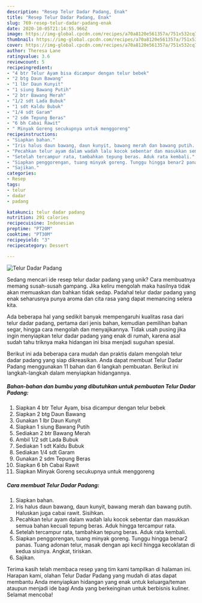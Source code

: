 ```yaml
---
description: "Resep Telur Dadar Padang, Enak"
title: "Resep Telur Dadar Padang, Enak"
slug: 769-resep-telur-dadar-padang-enak
date: 2020-10-05T21:14:55.966Z
image: https://img-global.cpcdn.com/recipes/a70a8120e561357a/751x532cq70/telur-dadar-padang-foto-resep-utama.jpg
thumbnail: https://img-global.cpcdn.com/recipes/a70a8120e561357a/751x532cq70/telur-dadar-padang-foto-resep-utama.jpg
cover: https://img-global.cpcdn.com/recipes/a70a8120e561357a/751x532cq70/telur-dadar-padang-foto-resep-utama.jpg
author: Theresa Lane
ratingvalue: 3.6
reviewcount: 5
recipeingredient:
- "4 btr Telur Ayam bisa dicampur dengan telur bebek"
- "2 btg Daun Bawang"
- "1 lbr Daun Kunyit"
- "1 siung Bawang Putih"
- "2 btr Bawang Merah"
- "1/2 sdt Lada Bubuk"
- "1 sdt Kaldu Bubuk"
- "1/4 sdt Garam"
- "2 sdm Tepung Beras"
- "6 bh Cabai Rawit"
- " Minyak Goreng secukupnya untuk menggoreng"
recipeinstructions:
- "Siapkan bahan."
- "Iris halus daun bawang, daun kunyit, bawang merah dan bawang putih. Haluskan juga cabai rawit. Sisihkan."
- "Pecahkan telur ayam dalam wadah lalu kocok sebentar dan masukkan semua bahan kecuali tepung beras. Aduk hingga tercampur rata."
- "Setelah tercampur rata, tambahkan tepung beras. Aduk rata kembali."
- "Siapkan penggorengan, tuang minyak goreng. Tunggu hingga benar2 panas. Tuang adonan telur, masak dengan api kecil hingga kecoklatan di kedua sisinya. Angkat, tiriskan."
- "Sajikan."
categories:
- Resep
tags:
- telur
- dadar
- padang

katakunci: telur dadar padang 
nutrition: 291 calories
recipecuisine: Indonesian
preptime: "PT20M"
cooktime: "PT30M"
recipeyield: "3"
recipecategory: Dessert

---
```



![Telur Dadar Padang](https://img-global.cpcdn.com/recipes/a70a8120e561357a/751x532cq70/telur-dadar-padang-foto-resep-utama.jpg)

Sedang mencari ide resep telur dadar padang yang unik? Cara membuatnya memang susah-susah gampang. Jika keliru mengolah maka hasilnya tidak akan memuaskan dan bahkan tidak sedap. Padahal telur dadar padang yang enak seharusnya punya aroma dan cita rasa yang dapat memancing selera kita.

Ada beberapa hal yang sedikit banyak mempengaruhi kualitas rasa dari telur dadar padang, pertama dari jenis bahan, kemudian pemilihan bahan segar, hingga cara mengolah dan menyajikannya. Tidak usah pusing jika ingin menyiapkan telur dadar padang yang enak di rumah, karena asal sudah tahu triknya maka hidangan ini bisa menjadi suguhan spesial.




Berikut ini ada beberapa cara mudah dan praktis dalam mengolah telur dadar padang yang siap dikreasikan. Anda dapat membuat Telur Dadar Padang menggunakan 11 bahan dan 6 langkah pembuatan. Berikut ini langkah-langkah dalam menyiapkan hidangannya.

<!--inarticleads1-->

##### Bahan-bahan dan bumbu yang dibutuhkan untuk pembuatan Telur Dadar Padang:

1. Siapkan 4 btr Telur Ayam, bisa dicampur dengan telur bebek
1. Siapkan 2 btg Daun Bawang
1. Gunakan 1 lbr Daun Kunyit
1. Siapkan 1 siung Bawang Putih
1. Sediakan 2 btr Bawang Merah
1. Ambil 1/2 sdt Lada Bubuk
1. Sediakan 1 sdt Kaldu Bubuk
1. Sediakan 1/4 sdt Garam
1. Gunakan 2 sdm Tepung Beras
1. Siapkan 6 bh Cabai Rawit
1. Siapkan  Minyak Goreng secukupnya untuk menggoreng




<!--inarticleads2-->

##### Cara membuat Telur Dadar Padang:

1. Siapkan bahan.
1. Iris halus daun bawang, daun kunyit, bawang merah dan bawang putih. Haluskan juga cabai rawit. Sisihkan.
1. Pecahkan telur ayam dalam wadah lalu kocok sebentar dan masukkan semua bahan kecuali tepung beras. Aduk hingga tercampur rata.
1. Setelah tercampur rata, tambahkan tepung beras. Aduk rata kembali.
1. Siapkan penggorengan, tuang minyak goreng. Tunggu hingga benar2 panas. Tuang adonan telur, masak dengan api kecil hingga kecoklatan di kedua sisinya. Angkat, tiriskan.
1. Sajikan.




Terima kasih telah membaca resep yang tim kami tampilkan di halaman ini. Harapan kami, olahan Telur Dadar Padang yang mudah di atas dapat membantu Anda menyiapkan hidangan yang enak untuk keluarga/teman ataupun menjadi ide bagi Anda yang berkeinginan untuk berbisnis kuliner. Selamat mencoba!
